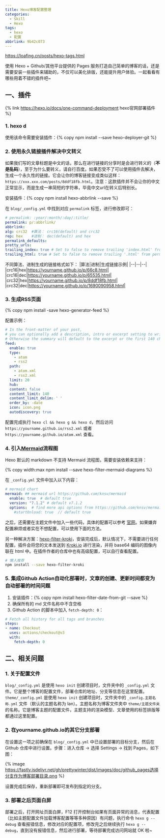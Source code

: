 ```yaml
---
title: Hexo博客配置整理
categories:
  - Skill
  - Hexo
tags:
  - hexo
  - 配置
abbrlink: 9b42c073
---
```


https://loafing.cn/posts/hexo-tags.html

使用 Hexo + Github/其他平台提供的 Pages 服务打造自己简单的博客的话，还是需要安装一些插件来辅助的，不仅可以美化排版，还能提升用户体验。一起看看有哪些用着不错的插件吧~

<!-- more -->

## 一、插件

{% link https://hexo.io/docs/one-command-deployment hexo官网部署插件 %}

### 1. hexo d

使用该命令需要安装插件：{% copy npm install --save hexo-deployer-git %}

### 2. 使用永久链接插件解决中文转义

如果我们写的文章标题是中文的话，那么在进行链接的分享时是会进行转义的（**~~不是乱码~~**），至于为什么要转义，请自行百度。如果忍受不了可以使用插件去解决，生成一个永久性的链接。它会让你的博客链接变成类似这样：`https://xxx.xxx.com/posts/8ddf18fb.html`。注意：这款插件并不会让你的中文正常显示，而是生成一串简短的字符串，毕竟中文url在转义后特别长。

安装插件：{% copy npm install hexo-abbrlink --save %}

在 `blog/_config.yml` 中找到对应 `permalink` 标签，进行修改即可：

```yml blog/_config.yml
# permalink: :year/:month/:day/:title/
permalink: p/:abbrlink/
abbrlink: 
alg: crc32  #算法： crc16(default) and crc32
rep: hex    #进制： dec(default) and hex
permalink_defaults:
pretty_urls:
trailing_index: true # Set to false to remove trailing 'index.html' from permalinks
trailing_html: true # Set to false to remove trailing '.html' from permalinks
```

不同算法、进制生成的链接格式如下：
|算法|进制|生成链接示例|
|--|--|--|
|crc16|hex|https://yourname.github.io/p/66c8.html|
|crc16|dec|https://yourname.github.io/p/65535.html|
|crc32|hex|https://yourname.github.io/p/8ddf18fb.html|
|crc32|dec|https://yourname.github.io/p/1690090958.html|

### 3. 生成RSS页面

{% copy npm install -save hexo-generator-feed %}

配置示例：

```yml blog/_config.yml
# In the front-matter of your post,
# you can optionally add a description, intro or excerpt setting to write a summary for the post.
# Otherwise the summary will default to the excerpt or the first 140 characters of the post.
feed:
  enable: true
  type: 
    - atom
    - rss2
  path: 
    - atom.xml
    - rss2.xml
  limit: 20
  hub:
  content: false
  content_limit: 140
  content_limit_delim: ' '
  order_by: -date
  icon: icon.png
  autodiscovery: true
```

配置完成执行 `hexo cl && hexo g && hexo d`，然后访问 `https://yourname.github.io/rss2.xml` 或者 `https://yourname.github.io/atom.xml` 查看。

### 4. 引入[Mermaid](https://github.com/webappdevelp/hexo-filter-mermaid-diagrams)流程图

Hexo 默认的 markdown 不支持 Mermaid 流程图，需要安装依赖来支持：

{% copy width:max npm install --save hexo-filter-mermaid-diagrams %}

在 `_config.yml` 文件中加入以下内容：

```yml blog/_config.yml
# mermaid chart
mermaid: ## mermaid url https://github.com/knsv/mermaid
  enable: true  # default true
  version: "7.1.2" # default v7.1.2
  options:  # find more api options from https://github.com/knsv/mermaid/blob/master/src/mermaidAPI.js
    #startOnload: true  // default true
```

之后，还需要在主题文件中加入一些代码，具体的配置可以参考 [官网](https://github.com/webappdevelp/hexo-filter-mermaid-diagrams)。如果嫌弃配置麻烦或者实在不想配置，可以使用下面的方法。

另一种解决方案：[hexo-filter-kroki](https://github.com/miao1007/hexo-filter-kroki)，安装完成后，默认情况下，不需要进行任何配置，插件会将您的文本发送到 [Kroki.io](https://kroki.io/) 进行渲染，并将 base64 编码的图像内联在 html 中。在插件作者的仓库中也有高级配置，可以自行查看配置。

```bash
# 懒人推荐
npm install --save hexo-filter-kroki
```

### 5. 集成Github Action自动化部署时，文章的创建、更新时间都变为自动部署的时间问题

1. 安装插件：{% copy npm install hexo-filter-date-from-git --save %}
2. 确保所有的 md 文件名称中不含空格
3. Github Action 的脚本中加入 `fetch-depth: 0`：

```yml .github/workflows/xxx.yml
# Fetch all history for all tags and branches
steps:
- name: Checkout
  uses: actions/checkout@v3
  with:
    fetch-depth: 0
```

## 二、相关问题

### 1. 关于配置文件

`blog/_config.yml` 是使用 `hexo init` 创建项目时，文件夹中的 `_config.yml` 文件。它是整个博客的配置文件，部署仓库的地址、分支等信息在这里配置。
`theme/_config.yml` 是使用 `hexo init` 创建项目时，文件夹中的 `_config.主题名称.yml` 文件（默认的主题名称为 lan）。主题名称为博客文件夹中 `theme/主题文件夹` 的名称。它是博客主题的配置文件，主题支持的渲染模型、文章使用的标签排版等都通过这里配置。

### 2. 在yourname.github.io的其它分支部署

在设置这一项之前确保在 `blog/_config.yml` 中已设置部署的目标分支，然后在 Github 仓库中进行设置。步骤：进入仓库 -> 选择 Settings -> 找到 Pages，如下图：

{% image https://fastly.jsdelivr.net/gh/prettywinter/dist/images/doc/github_pages选择分支作为博客部署目录.png %}

设置完成后保存，重新部署即可发布到指定的分支。

### 3. 部署之后页面白屏

部署之后，打开网址页面白屏，F12 打开控制台如果有页面异常的消息，代表配置（比如主题配置文件加载博客配置等等多种原因）有问题，执行命令 `hexo g --debug` 查看报错信息，修改对应的配置项，修改完之后继续执行 `hexo g --debug`，直到没有报错信息，然后进行部署，等待部署完成访问网站就 OK 啦~
